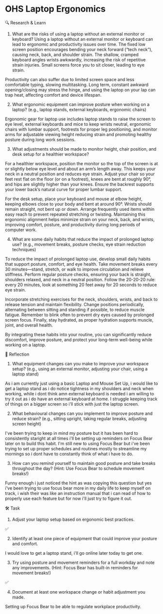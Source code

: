 # OHS Laptop Ergonomics

🔍 Research & Learn

1. What are the risks of using a laptop without an external monitor or keyboard?
   Using a laptop without an external monitor or keyboard can lead to ergonomic and productivity issues over time. The fixed low screen position encourages bending your neck forward (“tech neck”), causing neck, back, and shoulder strain. The shallow, cramped keyboard angles wrists awkwardly, increasing the risk of repetitive strain injuries. Small screens force you to sit closer, leading to eye strain.

Productivity can also suffer due to limited screen space and less comfortable typing, slowing multitasking. Long term, constant awkward opening/closing may stress the hinge, and using the laptop on your lap can trap heat, affecting comfort and device lifespan.

2. What ergonomic equipment can improve posture when working on a laptop? (e.g., laptop stands, external keyboards, ergonomic chairs)

Ergonomic gear for laptop use includes laptop stands to raise the screen to eye level, external keyboards and mice to keep wrists neutral, ergonomic chairs with lumbar support, footrests for proper leg positioning, and monitor arms for adjustable viewing height reducing strain and promoting healthy posture during long work sessions.

3. What adjustments should be made to monitor height, chair position, and desk setup for a healthier workspace?

For a healthier workspace, position the monitor so the top of the screen is at or slightly below eye level and about an arm’s length away. This keeps your neck in a neutral position and reduces eye strain. Adjust your chair so your feet rest flat on the floor (or on a footrest), knees are bent at roughly 90°, and hips are slightly higher than your knees. Ensure the backrest supports your lower back’s natural curve for proper lumbar support.

For the desk setup, place your keyboard and mouse at elbow height, keeping elbows close to your body and bent at around 90°. Wrists should remain straight, not bent up or down. Arrange frequently used items within easy reach to prevent repeated stretching or twisting. Maintaining this ergonomic alignment helps minimize strain on your neck, back, and wrists, improving comfort, posture, and productivity during long periods of computer work.

4. What are some daily habits that reduce the impact of prolonged laptop use? (e.g., movement breaks, posture checks, eye strain reduction techniques)

To reduce the impact of prolonged laptop use, develop small daily habits that support posture, comfort, and eye health. Take movement breaks every 30 minutes—stand, stretch, or walk to improve circulation and relieve stiffness. Perform regular posture checks, ensuring your back is straight, shoulders relaxed, and neck in a neutral position. Follow the 20-20-20 rule: every 20 minutes, look at something 20 feet away for 20 seconds to reduce eye strain.

Incorporate stretching exercises for the neck, shoulders, wrists, and back to release tension and maintain flexibility. Change positions periodically, alternating between sitting and standing if possible, to reduce muscle fatigue. Remember to blink often to prevent dry eyes caused by prolonged screen focus. Finally, stay hydrated, as proper hydration supports muscle, joint, and overall health.

By integrating these habits into your routine, you can significantly reduce discomfort, improve posture, and protect your long-term well-being while working on a laptop.

📝 Reflection

1. What equipment changes can you make to improve your workspace setup? (e.g., using an external monitor, adjusting your chair, using a laptop stand)

As i am currently just using a basic Laptop and Mouse Set Up, i would like to get a laptop stand as i do notice tightness in my shoulders and neck when working, while i dont think amn external keyboard is needed i am willing to try it out as i do have an external keyboard at home. I struggle keeping track of things on a bigger screen so i'll stick with just the laptop screen.

2. What behavioural changes can you implement to improve posture and reduce strain? (e.g., sitting upright, taking regular breaks, adjusting screen height)

I've been trying to keep in mind my posture but it has been hard to consistently staright at all times i'll be setting up reminders on Focus Bear later on to build this habit. I'm still new to using Focus Bear but i've been trying to set up proper schedules and routines mostly to streamline my mornings so i dont have to constantly think of what i have to do.

3. How can you remind yourself to maintain good posture and take breaks throughout the day? (Hint: Use Focus Bear to schedule movement breaks!)

Funny enough i just noticed the hint as was copying this question but yes i've been trying to use focus bear more in my daily life to keep myself on track, i wish their was like an instruction manual that i can read of how to properly use each feature but for now i'll just try to figure it out.

🛠️ Task

1. Adjust your laptop setup based on ergonomic best practices.

✅

2. Identify at least one piece of equipment that could improve your posture and comfort.

I would love to get a laptop stand, i'll go online later today to get one.

3. Try using posture and movement reminders for a full workday and note any improvements. (Hint: Focus Bear has built-in reminders for movement breaks!)

✅

4. Document at least one workspace change or habit adjustment you made.

Setting up Focus Bear to be able to regulate workplace productivity.
